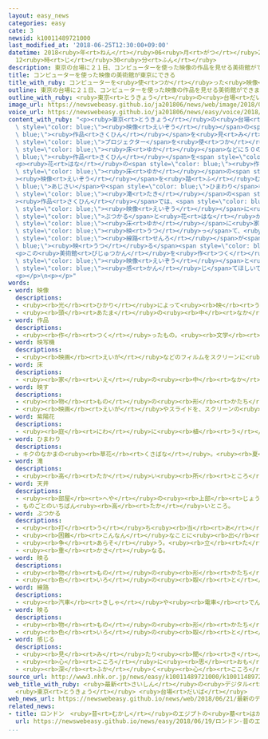 ```yaml
---
layout: easy_news
categories: easy
cate: 3
newsid: k10011489721000
last_modified_at: '2018-06-25T12:30:00+09:00'
datetime: 2018<ruby>年<rt>ねん</rt></ruby>06<ruby>月<rt>がつ</rt></ruby>25<ruby>日<rt>にち</rt></ruby>
  12<ruby>時<rt>じ</rt></ruby>30<ruby>分<rt>ふん</rt></ruby>
description: 東京の台場に２１日、コンピューターを使った映像の作品を見せる美術館ができました。
title: コンピューターを使った映像の美術館が東京にできる
title_with_ruby: コンピューターを<ruby>使<rt>つか</rt></ruby>った<ruby>映像<rt>えいぞう</rt></ruby>の<ruby>美術館<rt>びじゅつかん</rt></ruby>が<ruby>東京<rt>とうきょう</rt></ruby>にできる
outline: 東京の台場に２１日、コンピューターを使った映像の作品を見せる美術館ができました。
outline_with_ruby: <ruby>東京<rt>とうきょう</rt></ruby>の<ruby>台場<rt>だいば</rt></ruby>に２１<ruby>日<rt>にち</rt></ruby>、コンピューターを<ruby>使<rt>つか</rt></ruby>った<ruby>映像<rt>えいぞう</rt></ruby>の<ruby>作品<rt>さくひん</rt></ruby>を<ruby>見<rt>み</rt></ruby>せる<ruby>美術館<rt>びじゅつかん</rt></ruby>ができました。
image_url: https://newswebeasy.github.io/ja201806/news/web/image/2018/06/21/K10011489721_1806211852_1806211957_01_02.jpg
voice_url: https://newswebeasy.github.io/ja201806/news/easy/voice/2018/06/25/k10011489721000.mp4
content_with_ruby: "<p><ruby>東京<rt>とうきょう</rt></ruby>の<ruby>台場<rt>だいば</rt></ruby>に２１<ruby>日<rt>にち</rt></ruby>、コンピューターを<ruby>使<rt>つか</rt></ruby>った<span\
  \ style=\"color: blue;\"><ruby>映像<rt>えいぞう</rt></ruby></span>の<span style=\"color:\
  \ blue;\"><ruby>作品<rt>さくひん</rt></ruby></span>を<ruby>見<rt>み</rt></ruby>せる<ruby>美術館<rt>びじゅつかん</rt></ruby>ができました。この<ruby>美術館<rt>びじゅつかん</rt></ruby>は<ruby>中<rt>なか</rt></ruby>が<ruby>暗<rt>くら</rt></ruby>くなっていて、５２０<ruby>台<rt>だい</rt></ruby>のコンピューターと４７０<ruby>台<rt>だい</rt></ruby>の<span\
  \ style=\"color: blue;\">プロジェクター</span>を<ruby>使<rt>つか</rt></ruby>って、<ruby>壁<rt>かべ</rt></ruby>や<span\
  \ style=\"color: blue;\"><ruby>床<rt>ゆか</rt></ruby></span>などに５０の<span style=\"color:\
  \ blue;\"><ruby>作品<rt>さくひん</rt></ruby></span>を<span style=\"color: blue;\"><ruby>映<rt>うつ</rt></ruby>し</span>ています。</p>\n\
  <p><ruby>花<rt>はな</rt></ruby>の<span style=\"color: blue;\"><ruby>作品<rt>さくひん</rt></ruby></span>では、<span\
  \ style=\"color: blue;\"><ruby>床<rt>ゆか</rt></ruby></span>の<span style=\"color: blue;\"\
  ><ruby>映像<rt>えいぞう</rt></ruby></span>を<ruby>踏<rt>ふ</rt></ruby>むと、<span style=\"color:\
  \ blue;\">あじさい</span>や<span style=\"color: blue;\">ひまわり</span>などの<ruby>花<rt>はな</rt></ruby>が<ruby>咲<rt>さ</rt></ruby>きます。<span\
  \ style=\"color: blue;\"><ruby>滝<rt>たき</rt></ruby></span>の<span style=\"color: blue;\"\
  ><ruby>作品<rt>さくひん</rt></ruby></span>では、<span style=\"color: blue;\"><ruby>天井<rt>てんじょう</rt></ruby></span>から<ruby>落<rt>お</rt></ruby>ちる<ruby>水<rt>みず</rt></ruby>の<span\
  \ style=\"color: blue;\"><ruby>映像<rt>えいぞう</rt></ruby></span>に<ruby>足<rt>あし</rt></ruby>が<span\
  \ style=\"color: blue;\">ぶつかる</span>と<ruby>花<rt>はな</rt></ruby>が<ruby>咲<rt>さ</rt></ruby>きます。<span\
  \ style=\"color: blue;\"><ruby>床<rt>ゆか</rt></ruby></span>に<ruby>家<rt>いえ</rt></ruby>のおもちゃを<ruby>置<rt>お</rt></ruby>くと<ruby>道<rt>みち</rt></ruby>が<span\
  \ style=\"color: blue;\"><ruby>映<rt>うつ</rt></ruby>っ</span>て、<ruby>駅<rt>えき</rt></ruby>のおもちゃを<ruby>置<rt>お</rt></ruby>くと<span\
  \ style=\"color: blue;\"><ruby>線路<rt>せんろ</rt></ruby></span>が<span style=\"color:\
  \ blue;\"><ruby>映<rt>うつ</rt></ruby>る</span><span style=\"color: blue;\"><ruby>作品<rt>さくひん</rt></ruby></span>もあります。ここでは、<ruby>子<rt>こ</rt></ruby>どもたちが<ruby>自由<rt>じゆう</rt></ruby>に<ruby>町<rt>まち</rt></ruby>を<ruby>作<rt>つく</rt></ruby>って<ruby>楽<rt>たの</rt></ruby>しんでいました。</p>\n\
  <p>この<ruby>美術館<rt>びじゅつかん</rt></ruby>を<ruby>作<rt>つく</rt></ruby>った<ruby>人<rt>ひと</rt></ruby>は「<span\
  \ style=\"color: blue;\"><ruby>映像<rt>えいぞう</rt></ruby></span>と<ruby>人<rt>ひと</rt></ruby>が<ruby>一緒<rt>いっしょ</rt></ruby>になった<ruby>新<rt>あたら</rt></ruby>しい<ruby>世界<rt>せかい</rt></ruby>を<span\
  \ style=\"color: blue;\"><ruby>感<rt>かん</rt></ruby>じ</span>てほしいです」と<ruby>話<rt>はな</rt></ruby>していました。</p>\n\
  <p></p>\n<p></p>"
words:
- word: 映像
  descriptions:
  - <ruby><rb>光</rb><rt>ひかり</rt></ruby>によって<ruby><rb>映</rb><rt>うつ</rt></ruby>し<ruby><rb>出</rb><rt>だ</rt></ruby>された、<ruby><rb>物</rb><rt>もの</rt></ruby>の<ruby><rb>姿</rb><rt>すがた</rt></ruby>。
  - <ruby><rb>頭</rb><rt>あたま</rt></ruby>の<ruby><rb>中</rb><rt>なか</rt></ruby>にうかんだ<ruby><rb>物</rb><rt>もの</rt></ruby>の<ruby><rb>形</rb><rt>かたち</rt></ruby>やようす。イメージ。
- word: 作品
  descriptions:
  - <ruby><rb>作</rb><rt>つく</rt></ruby>ったもの。<ruby><rb>文学</rb><rt>ぶんがく</rt></ruby>・<ruby><rb>音楽</rb><rt>おんがく</rt></ruby>・<ruby><rb>美術</rb><rt>びじゅつ</rt></ruby>などで、<ruby><rb>作者</rb><rt>さくしゃ</rt></ruby>が<ruby><rb>創造</rb><rt>そうぞう</rt></ruby>したもの。
- word: 映写機
  descriptions:
  - <ruby><rb>映画</rb><rt>えいが</rt></ruby>などのフィルムをスクリーンに<ruby><rb>映</rb><rt>うつ</rt></ruby>す<ruby><rb>機械</rb><rt>きかい</rt></ruby>。
- word: 床
  descriptions:
  - <ruby><rb>家</rb><rt>いえ</rt></ruby>の<ruby><rb>中</rb><rt>なか</rt></ruby>で、<ruby><rb>地面</rb><rt>じめん</rt></ruby>より<ruby><rb>高</rb><rt>たか</rt></ruby>く、<ruby><rb>板</rb><rt>いた</rt></ruby>を<ruby><rb>平</rb><rt>たい</rt></ruby>らに<ruby><rb>張</rb><rt>は</rt></ruby>ったところ。
- word: 映す
  descriptions:
  - <ruby><rb>物</rb><rt>もの</rt></ruby>の<ruby><rb>形</rb><rt>かたち</rt></ruby>や<ruby><rb>色</rb><rt>いろ</rt></ruby>を、ほかの<ruby><rb>物</rb><rt>もの</rt></ruby>の<ruby><rb>表面</rb><rt>ひょうめん</rt></ruby>に<ruby><rb>表</rb><rt>あらわ</rt></ruby>す。
  - <ruby><rb>映画</rb><rt>えいが</rt></ruby>やスライドを、スクリーンの<ruby><rb>上</rb><rt>うえ</rt></ruby>に<ruby><rb>表</rb><rt>あらわ</rt></ruby>す。
- word: 紫陽花
  descriptions:
  - <ruby><rb>庭</rb><rt>にわ</rt></ruby>に<ruby><rb>植</rb><rt>う</rt></ruby>える<ruby><rb>木</rb><rt>き</rt></ruby>。<ruby><rb>葉</rb><rt>は</rt></ruby>は<ruby><rb>楕円形</rb><rt>だえんけい</rt></ruby>で<ruby><rb>大</rb><rt>おお</rt></ruby>きく、<ruby><rb>梅雨</rb><rt>つゆ</rt></ruby>のころに<ruby><rb>小</rb><rt>ちい</rt></ruby>さな<ruby><rb>青</rb><rt>あお</rt></ruby>むらさき<ruby><rb>色</rb><rt>いろ</rt></ruby>などの<ruby><rb>花</rb><rt>はな</rt></ruby>がまるく<ruby><rb>集</rb><rt>あつ</rt></ruby>まって<ruby><rb>咲</rb><rt>さ</rt></ruby>く。めしべがなく、<ruby><rb>種</rb><rt>たね</rt></ruby>はできない。
- word: ひまわり
  descriptions:
  - キクのなかまの<ruby><rb>草花</rb><rt>くさばな</rt></ruby>。<ruby><rb>夏</rb><rt>なつ</rt></ruby>、<ruby><rb>二</rb><rt>に</rt></ruby>メートルをこす<ruby><rb>茎</rb><rt>くき</rt></ruby>の<ruby><rb>先</rb><rt>さき</rt></ruby>に、<ruby><rb>大</rb><rt>おお</rt></ruby>きな<ruby><rb>黄色</rb><rt>きいろ</rt></ruby>の<ruby><rb>花</rb><rt>はな</rt></ruby>が<ruby><rb>咲</rb><rt>さ</rt></ruby>く。<ruby><rb>種</rb><rt>たね</rt></ruby>は<ruby><rb>食用</rb><rt>しょくよう</rt></ruby>にしたり、<ruby><rb>油</rb><rt>あぶら</rt></ruby>をとったりする。
- word: 滝
  descriptions:
  - <ruby><rb>高</rb><rt>たか</rt></ruby>い<ruby><rb>所</rb><rt>ところ</rt></ruby>から、<ruby><rb>勢</rb><rt>いきお</rt></ruby>いよく<ruby><rb>落</rb><rt>お</rt></ruby>ちる<ruby><rb>水</rb><rt>みず</rt></ruby>の<ruby><rb>流</rb><rt>なが</rt></ruby>れ。
- word: 天井
  descriptions:
  - <ruby><rb>部屋</rb><rt>へや</rt></ruby>の<ruby><rb>上部</rb><rt>じょうぶ</rt></ruby>に<ruby><rb>板</rb><rt>いた</rt></ruby>を<ruby><rb>張</rb><rt>は</rt></ruby>ったもの。また、その<ruby><rb>部分</rb><rt>ぶぶん</rt></ruby>。
  - ものごとのいちばん<ruby><rb>高</rb><rt>たか</rt></ruby>いところ。
- word: ぶつかる
  descriptions:
  - <ruby><rb>打</rb><rt>う</rt></ruby>ち<ruby><rb>当</rb><rt>あ</rt></ruby>たる。つき<ruby><rb>当</rb><rt>あ</rt></ruby>たる。
  - <ruby><rb>困難</rb><rt>こんなん</rt></ruby>なことに<ruby><rb>出</rb><rt>で</rt></ruby>あう。
  - <ruby><rb>争</rb><rt>あらそ</rt></ruby>う。<ruby><rb>立</rb><rt>た</rt></ruby>ち<ruby><rb>向</rb><rt>む</rt></ruby>かう。
  - <ruby><rb>重</rb><rt>かさ</rt></ruby>なる。
- word: 映る
  descriptions:
  - <ruby><rb>物</rb><rt>もの</rt></ruby>の<ruby><rb>形</rb><rt>かたち</rt></ruby>やかげなどが、ほかの<ruby><rb>物</rb><rt>もの</rt></ruby>の<ruby><rb>表面</rb><rt>ひょうめん</rt></ruby>に<ruby><rb>現</rb><rt>あらわ</rt></ruby>れる。
  - <ruby><rb>色</rb><rt>いろ</rt></ruby>の<ruby><rb>取</rb><rt>と</rt></ruby>り<ruby><rb>合</rb><rt>あ</rt></ruby>わせがよい。
- word: 線路
  descriptions:
  - <ruby><rb>汽車</rb><rt>きしゃ</rt></ruby>や<ruby><rb>電車</rb><rt>でんしゃ</rt></ruby>が<ruby><rb>通</rb><rt>とお</rt></ruby>る<ruby><rb>道筋</rb><rt>みちすじ</rt></ruby>。レール。
- word: 映る
  descriptions:
  - <ruby><rb>物</rb><rt>もの</rt></ruby>の<ruby><rb>形</rb><rt>かたち</rt></ruby>やかげなどが、ほかの<ruby><rb>物</rb><rt>もの</rt></ruby>の<ruby><rb>表面</rb><rt>ひょうめん</rt></ruby>に<ruby><rb>現</rb><rt>あらわ</rt></ruby>れる。
  - <ruby><rb>色</rb><rt>いろ</rt></ruby>の<ruby><rb>取</rb><rt>と</rt></ruby>り<ruby><rb>合</rb><rt>あ</rt></ruby>わせがよい。
- word: 感じる
  descriptions:
  - <ruby><rb>見</rb><rt>み</rt></ruby>たり<ruby><rb>聞</rb><rt>き</rt></ruby>いたりさわったりして、ある<ruby><rb>感</rb><rt>かん</rt></ruby>じを<ruby><rb>体</rb><rt>からだ</rt></ruby>に<ruby><rb>受</rb><rt>う</rt></ruby>ける。
  - <ruby><rb>心</rb><rt>こころ</rt></ruby>に<ruby><rb>思</rb><rt>おも</rt></ruby>う。
  - <ruby><rb>深</rb><rt>ふか</rt></ruby>く<ruby><rb>心</rb><rt>こころ</rt></ruby>にしみる。<ruby><rb>感動</rb><rt>かんどう</rt></ruby>する。
source_url: http://www3.nhk.or.jp/news/easy/k10011489721000/k10011489721000.html
web_title_with_ruby: <ruby>最新<rt>さいしん</rt></ruby>の<ruby>デジタル<rt>でじたる</rt></ruby><ruby>アート<rt>あーと</rt></ruby><ruby>専門<rt>せんもん</rt></ruby><ruby>美術館<rt>びじゅつかん</rt></ruby><ruby>オープン<rt>おーぷん</rt></ruby>
  <ruby>東京<rt>とうきょう</rt></ruby> <ruby>台場<rt>だいば</rt></ruby>
web_news_url: https://newswebeasy.github.io/news/web/2018/06/21/最新のデジタルアート専門美術館オープン-東京-台場
related_news:
- title: ロンドン　<ruby>昔<rt>むかし</rt></ruby>のエジプトの<ruby>墓<rt>はか</rt></ruby>をイメージした<ruby>作品<rt>さくひん</rt></ruby>ができる
  url: https://newswebeasy.github.io/news/easy/2018/06/19/ロンドン-昔のエジプトの墓をイメージした作品ができる
...
```

